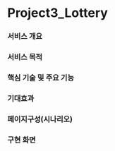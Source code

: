 # Project3_Lottery

### 서비스 개요

### 서비스 목적

### 핵심 기술 및 주요 기능

### 기대효과

### 페이지구성(시나리오)

### 구현 화면 
